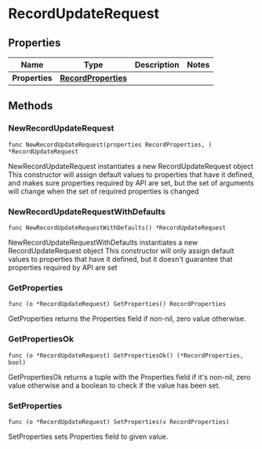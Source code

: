 # RecordUpdateRequest

## Properties

|Name | Type | Description | Notes|
|------------ | ------------- | ------------- | -------------|
|**Properties** | [**RecordProperties**](RecordProperties.md) |  | |

## Methods

### NewRecordUpdateRequest

`func NewRecordUpdateRequest(properties RecordProperties, ) *RecordUpdateRequest`

NewRecordUpdateRequest instantiates a new RecordUpdateRequest object
This constructor will assign default values to properties that have it defined,
and makes sure properties required by API are set, but the set of arguments
will change when the set of required properties is changed

### NewRecordUpdateRequestWithDefaults

`func NewRecordUpdateRequestWithDefaults() *RecordUpdateRequest`

NewRecordUpdateRequestWithDefaults instantiates a new RecordUpdateRequest object
This constructor will only assign default values to properties that have it defined,
but it doesn't guarantee that properties required by API are set

### GetProperties

`func (o *RecordUpdateRequest) GetProperties() RecordProperties`

GetProperties returns the Properties field if non-nil, zero value otherwise.

### GetPropertiesOk

`func (o *RecordUpdateRequest) GetPropertiesOk() (*RecordProperties, bool)`

GetPropertiesOk returns a tuple with the Properties field if it's non-nil, zero value otherwise
and a boolean to check if the value has been set.

### SetProperties

`func (o *RecordUpdateRequest) SetProperties(v RecordProperties)`

SetProperties sets Properties field to given value.



